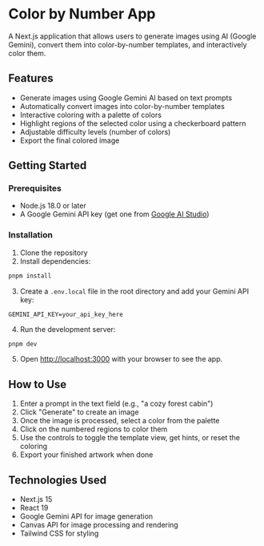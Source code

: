 # Color by Number App

A Next.js application that allows users to generate images using AI (Google Gemini), convert them into color-by-number templates, and interactively color them.

## Features

- Generate images using Google Gemini AI based on text prompts
- Automatically convert images into color-by-number templates
- Interactive coloring with a palette of colors
- Highlight regions of the selected color using a checkerboard pattern
- Adjustable difficulty levels (number of colors)
- Export the final colored image

## Getting Started

### Prerequisites

- Node.js 18.0 or later
- A Google Gemini API key (get one from [Google AI Studio](https://ai.google.dev/))

### Installation

1. Clone the repository
2. Install dependencies:

```bash
pnpm install
```

3. Create a `.env.local` file in the root directory and add your Gemini API key:

```
GEMINI_API_KEY=your_api_key_here
```

4. Run the development server:

```bash
pnpm dev
```

5. Open [http://localhost:3000](http://localhost:3000) with your browser to see the app.

## How to Use

1. Enter a prompt in the text field (e.g., "a cozy forest cabin")
2. Click "Generate" to create an image
3. Once the image is processed, select a color from the palette
4. Click on the numbered regions to color them
5. Use the controls to toggle the template view, get hints, or reset the coloring
6. Export your finished artwork when done

## Technologies Used

- Next.js 15
- React 19
- Google Gemini API for image generation
- Canvas API for image processing and rendering
- Tailwind CSS for styling
